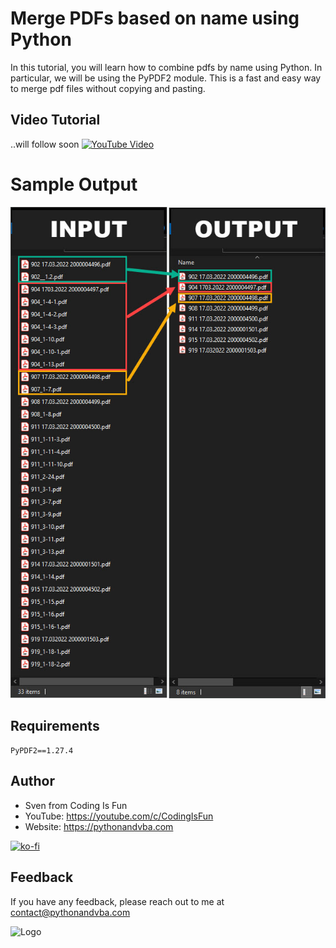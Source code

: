 # Merge PDFs based on name using Python

In this tutorial, you will learn how to combine pdfs by name using Python. In particular, we will be using the PyPDF2 module. This is a fast and easy way to merge pdf files without copying and pasting.

## Video Tutorial
..will follow soon
[![YouTube Video](https://img.youtube.com/vi/XXX/0.jpg)](https://youtu.be/XXX)

# Sample Output
![Sample Output](demo.jpg?raw=true "Sample Output")

## Requirements
```
PyPDF2==1.27.4
```

## Author

- Sven from Coding Is Fun
- YouTube: https://youtube.com/c/CodingIsFun
- Website: https://pythonandvba.com

[![ko-fi](https://ko-fi.com/img/githubbutton_sm.svg)](https://ko-fi.com/X7X47Q0EG)

## Feedback

If you have any feedback, please reach out to me at contact@pythonandvba.com

![Logo](https://www.pythonandvba.com/banner-img)

